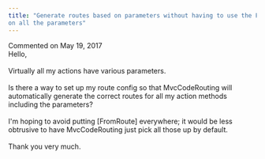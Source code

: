 ```yaml
---
title: "Generate routes based on parameters without having to use the FromRoute Attribute
on all the parameters"
---
```

<div id="post1496609" class="discussion-comment op">
   <div class="discussion-header">Commented on 
      <time datetime="2017-05-19T14:14:05.95-07:00" title="2017-05-19T14:14:05.95-07:00">May 19, 2017</time>
   </div>
   <div class="discussion-message">Hello, <br />
<br />
Virtually all my actions have various parameters.<br />
<br />
Is there a way to set up my route config so that MvcCodeRouting will automatically generate the correct routes for all my action methods including the parameters?<br />
<br />
I'm hoping to avoid putting [FromRoute] everywhere; it would be less obtrusive to have MvcCodeRouting just pick all those up by default.<br />
<br />
Thank you very much.<br />
</div>
</div>